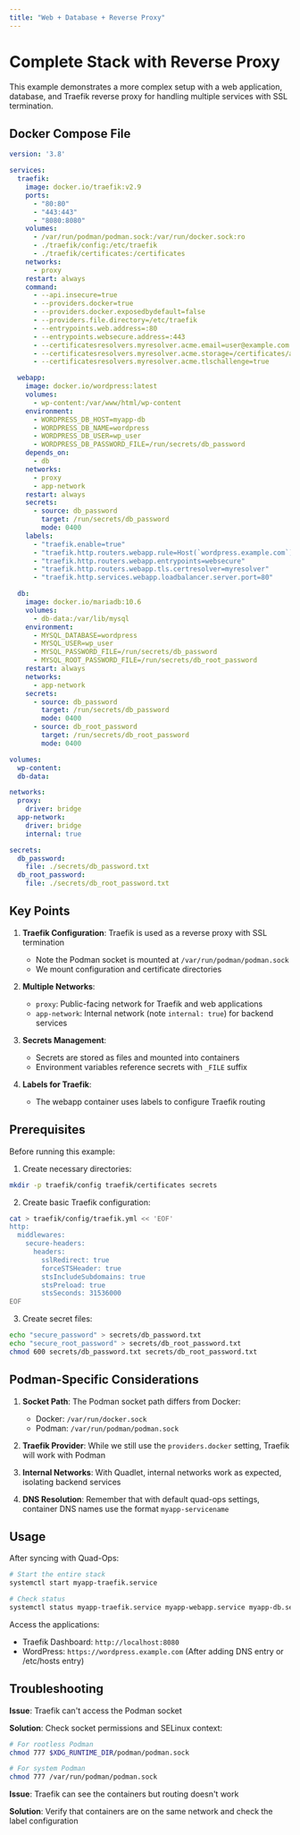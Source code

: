 ```yaml
---
title: "Web + Database + Reverse Proxy"
---
```


# Complete Stack with Reverse Proxy

This example demonstrates a more complex setup with a web application, database, and Traefik reverse proxy for handling multiple services with SSL termination.

## Docker Compose File

```yaml
version: '3.8'

services:
  traefik:
    image: docker.io/traefik:v2.9
    ports:
      - "80:80"
      - "443:443"
      - "8080:8080"
    volumes:
      - /var/run/podman/podman.sock:/var/run/docker.sock:ro
      - ./traefik/config:/etc/traefik
      - ./traefik/certificates:/certificates
    networks:
      - proxy
    restart: always
    command:
      - --api.insecure=true
      - --providers.docker=true
      - --providers.docker.exposedbydefault=false
      - --providers.file.directory=/etc/traefik
      - --entrypoints.web.address=:80
      - --entrypoints.websecure.address=:443
      - --certificatesresolvers.myresolver.acme.email=user@example.com
      - --certificatesresolvers.myresolver.acme.storage=/certificates/acme.json
      - --certificatesresolvers.myresolver.acme.tlschallenge=true

  webapp:
    image: docker.io/wordpress:latest
    volumes:
      - wp-content:/var/www/html/wp-content
    environment:
      - WORDPRESS_DB_HOST=myapp-db
      - WORDPRESS_DB_NAME=wordpress
      - WORDPRESS_DB_USER=wp_user
      - WORDPRESS_DB_PASSWORD_FILE=/run/secrets/db_password
    depends_on:
      - db
    networks:
      - proxy
      - app-network
    restart: always
    secrets:
      - source: db_password
        target: /run/secrets/db_password
        mode: 0400
    labels:
      - "traefik.enable=true"
      - "traefik.http.routers.webapp.rule=Host(`wordpress.example.com`)"
      - "traefik.http.routers.webapp.entrypoints=websecure"
      - "traefik.http.routers.webapp.tls.certresolver=myresolver"
      - "traefik.http.services.webapp.loadbalancer.server.port=80"

  db:
    image: docker.io/mariadb:10.6
    volumes:
      - db-data:/var/lib/mysql
    environment:
      - MYSQL_DATABASE=wordpress
      - MYSQL_USER=wp_user
      - MYSQL_PASSWORD_FILE=/run/secrets/db_password
      - MYSQL_ROOT_PASSWORD_FILE=/run/secrets/db_root_password
    restart: always
    networks:
      - app-network
    secrets:
      - source: db_password
        target: /run/secrets/db_password
        mode: 0400
      - source: db_root_password
        target: /run/secrets/db_root_password
        mode: 0400

volumes:
  wp-content:
  db-data:

networks:
  proxy:
    driver: bridge
  app-network:
    driver: bridge
    internal: true

secrets:
  db_password:
    file: ./secrets/db_password.txt
  db_root_password:
    file: ./secrets/db_root_password.txt
```

## Key Points

1. **Traefik Configuration**: Traefik is used as a reverse proxy with SSL termination
   - Note the Podman socket is mounted at `/var/run/podman/podman.sock`
   - We mount configuration and certificate directories

2. **Multiple Networks**:
   - `proxy`: Public-facing network for Traefik and web applications
   - `app-network`: Internal network (note `internal: true`) for backend services

3. **Secrets Management**:
   - Secrets are stored as files and mounted into containers
   - Environment variables reference secrets with `_FILE` suffix

4. **Labels for Traefik**:
   - The webapp container uses labels to configure Traefik routing

## Prerequisites

Before running this example:

1. Create necessary directories:

```bash
mkdir -p traefik/config traefik/certificates secrets
```

2. Create basic Traefik configuration:

```bash
cat > traefik/config/traefik.yml << 'EOF'
http:
  middlewares:
    secure-headers:
      headers:
        sslRedirect: true
        forceSTSHeader: true
        stsIncludeSubdomains: true
        stsPreload: true
        stsSeconds: 31536000
EOF
```

3. Create secret files:

```bash
echo "secure_password" > secrets/db_password.txt
echo "secure_root_password" > secrets/db_root_password.txt
chmod 600 secrets/db_password.txt secrets/db_root_password.txt
```

## Podman-Specific Considerations

1. **Socket Path**: The Podman socket path differs from Docker:
   - Docker: `/var/run/docker.sock`
   - Podman: `/var/run/podman/podman.sock`

2. **Traefik Provider**: While we still use the `providers.docker` setting, Traefik will work with Podman

3. **Internal Networks**: With Quadlet, internal networks work as expected, isolating backend services

4. **DNS Resolution**: Remember that with default quad-ops settings, container DNS names use the format `myapp-servicename`

## Usage

After syncing with Quad-Ops:

```bash
# Start the entire stack
systemctl start myapp-traefik.service

# Check status
systemctl status myapp-traefik.service myapp-webapp.service myapp-db.service
```

Access the applications:
- Traefik Dashboard: `http://localhost:8080`
- WordPress: `https://wordpress.example.com` (After adding DNS entry or /etc/hosts entry)

## Troubleshooting

**Issue**: Traefik can't access the Podman socket

**Solution**: Check socket permissions and SELinux context:

```bash
# For rootless Podman
chmod 777 $XDG_RUNTIME_DIR/podman/podman.sock

# For system Podman
chmod 777 /var/run/podman/podman.sock
```

**Issue**: Traefik can see the containers but routing doesn't work

**Solution**: Verify that containers are on the same network and check the label configuration